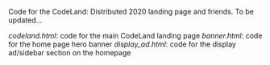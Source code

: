 Code for the CodeLand: Distributed 2020 landing page and friends. To be updated...

_codeland.html_: code for the main CodeLand landing page
_banner.html_: code for the home page hero banner 
_display_ad.html_: code for the display ad/sidebar section on the homepage
